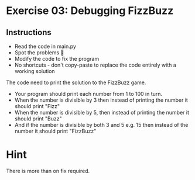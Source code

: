 # Exercise 03: Debugging FizzBuzz

## Instructions

- Read the code in main.py
- Spot the problems 🐞
- Modify the code to fix the program
- No shortcuts - don't copy-paste to replace the code entirely with a working solution

The code need to print the solution to the FizzBuzz game.

- Your program should print each number from 1 to 100 in turn.
- When the number is divisible by 3 then instead of printing the number it should print "Fizz"
- When the number is divisible by 5, then instead of printing the number it should print "Buzz"
- And if the number is divisible by both 3 and 5 e.g. 15 then instead of the number it should print "FizzBuzz"

# Hint

There is more than on fix required.
